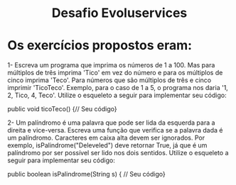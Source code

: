 <h1 align="center">Desafio Evoluservices</h1>




# Os exercícios propostos eram: 

1- Escreva um programa que imprima os números de 1 a 100. Mas para múltiplos de três imprima 'Tico' em vez do número e para os múltiplos de cinco imprima 'Teco'.
Para números que são múltiplos de três e cinco imprimir 'TicoTeco'.
Exemplo, para o caso de 1 a 5, o programa nos daria '1, 2, Tico, 4, Teco'.
Utilize o esqueleto a seguir para implementar seu código:

public void ticoTeco() {// Seu código}


2- Um palíndromo é uma palavra que pode ser lida da esquerda para a direita e vice-versa.
Escreva uma função que verifica se a palavra dada é um palíndromo.
Caracteres em caixa alta devem ser ignorados.
Por exemplo, isPalindrome("Deleveled") deve retornar True, já que é um palíndromo por ser possível ser lido nos dois sentidos.
Utilize o esqueleto a seguir para implementar seu código:

public boolean isPalindrome(String s) { // Seu código}
